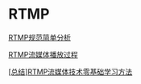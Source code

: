 # RTMP 

[RTMP规范简单分析](https://blog.csdn.net/leixiaohua1020/article/details/11694129)

[RTMP流媒体播放过程](https://blog.csdn.net/leixiaohua1020/article/details/11704355)

[[总结]RTMP流媒体技术零基础学习方法](https://blog.csdn.net/leixiaohua1020/article/details/15814587)